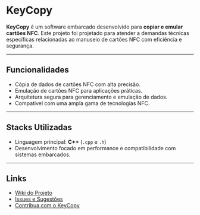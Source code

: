 # KeyCopy

**KeyCopy** é um software embarcado desenvolvido para **copiar e emular cartões NFC**. Este projeto foi projetado para atender a demandas técnicas específicas relacionadas ao manuseio de cartões NFC com eficiência e segurança.

---

## Funcionalidades

- Cópia de dados de cartões NFC com alta precisão.
- Emulação de cartões NFC para aplicações práticas.
- Arquitetura segura para gerenciamento e emulação de dados.
- Compatível com uma ampla gama de tecnologias NFC.

---

## Stacks Utilizadas

- Linguagem principal: **C++** (`.cpp` e `.h`)
- Desenvolvimento focado em performance e compatibilidade com sistemas embarcados.

---

## Links

- [Wiki do Projeto](https://github.com/kukaslino/KeyCopy/wiki)
- [Issues e Sugestões](https://github.com/kukaslino/KeyCopy/issues)
- [Contribua com o KeyCopy](https://github.com/kukaslino/KeyCopy/pulls)
